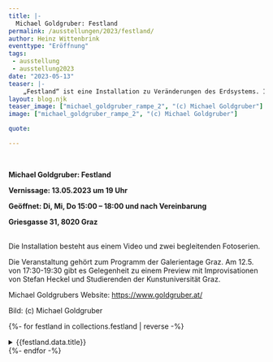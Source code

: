 ```yaml
---
title: |-
  Michael Goldgruber: Festland
permalink: /ausstellungen/2023/festland/
author: Heinz Wittenbrink
eventtype: "Eröffnung"
tags:
 - ausstellung
 - ausstellung2023
date: "2023-05-13"
teaser: |-
    „Festland“ ist eine Installation zu Veränderungen des Erdsystems. Ihre Ursachen – fossile Brennstoffe und Intensivlandwirtschaft – bleiben meist verborgen. Die Veränderungen vollziehen sich scheinbar langsam und weit entfernt von uns. In Michael Goldgrubers Installation kommen sie uns nah – als Meer, dass sich auf unaufhaltsam auf uns zubewegt, sowie als topografisches Bildmaterial über die Gletscherschmelze. Sie werden als Prozesse spürbar, die sich auch in uns und mit uns abspielen. 
layout: blog.njk
teaser_image: ["michael_goldgruber_rampe_2", "(c) Michael Goldgruber"]
image: ["michael_goldgruber_rampe_2", "(c) Michael Goldgruber"]

quote:

---
```

</br>


**Michael Goldgruber: Festland**

**Vernissage: 13.05.2023 um 19 Uhr**

**Geöffnet: Di, Mi, Do 15:00 – 18:00 und nach Vereinbarung**

**Griesgasse 31, 8020 Graz**

</br>
Die Installation besteht aus einem Video und zwei begleitenden Fotoserien.

Die Veranstaltung gehört zum Programm der Galerientage Graz. Am 12.5. von 17:30-19:30 gibt es Gelegenheit zu einem Preview mit Improvisationen von Stefan Heckel und Studierenden der Kunstuniversität Graz.

Michael Goldgrubers Website: <https://www.goldgruber.at/>

<div>
Bild: (c) Michael Goldgruber
</div>



  
{%- for festland in collections.festland  | reverse -%}
<section id="{{festland.data.id}}" class="ausstellungs_details">
<details>
<summary>{{festland.data.title}}</summary>
{{festland.content}}
</details>
</section>
{%- endfor -%}
